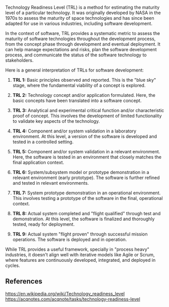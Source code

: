 Technology Readiness Level (TRL) is a method for estimating the maturity level of a particular technology. It was originally developed by NASA in the 1970s to assess the maturity of space technologies and has since been adapted for use in various industries, including software development.

In the context of software, TRL provides a systematic metric to assess the maturity of software technologies throughout the development process, from the concept phase through development and eventual deployment. It can help manage expectations and risks, plan the software development process, and communicate the status of the software technology to stakeholders.

Here is a general interpretation of TRLs for software development:

1. **TRL 1:** Basic principles observed and reported. This is the "blue sky" stage, where the fundamental viability of a concept is explored.

1. **TRL 2:** Technology concept and/or application formulated. Here, the basic concepts have been translated into a software concept.

1. **TRL 3:** Analytical and experimental critical function and/or characteristic proof of concept. This involves the development of limited functionality to validate key aspects of the technology.

1. **TRL 4:** Component and/or system validation in a laboratory environment. At this level, a version of the software is developed and tested in a controlled setting.

1. **TRL 5:** Component and/or system validation in a relevant environment. Here, the software is tested in an environment that closely matches the final application context.

1. **TRL 6:** System/subsystem model or prototype demonstration in a relevant environment (early prototype). The software is further refined and tested in relevant environments.

1. **TRL 7:** System prototype demonstration in an operational environment. This involves testing a prototype of the software in the final, operational context.

1. **TRL 8:** Actual system completed and "flight qualified" through test and demonstration. At this level, the software is finalized and thoroughly tested, ready for deployment.

1. **TRL 9:** Actual system "flight proven" through successful mission operations. The software is deployed and in operation.

While TRL provides a useful framework, specially in "process heavy" industries, it doesn't align well with iterative models like Agile or Scrum, where features are continuously developed, integrated, and deployed in cycles.

## References

https://en.wikipedia.org/wiki/Technology_readiness_level
https://acqnotes.com/acqnote/tasks/technology-readiness-level
